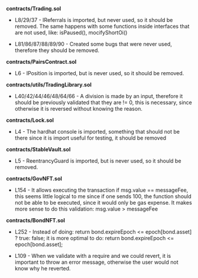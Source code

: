 **contracts/Trading.sol**
- L8/29/37 - IReferrals is imported, but never used, so it should be removed. The same happens with some functions inside interfaces that are not used, like: isPaused(), mocifyShortOi()

- L81/86/87/88/89/90 - Created some bugs that were never used, therefore they should be removed.


**contracts/PairsContract.sol**
- L6 - IPosition is imported, but is never used, so it should be removed.


**contracts/utils/TradingLibrary.sol**
- L40/42/44/46/48/64/66 - A division is made by an input, therefore it should be previously validated that they are != 0, this is necessary, since otherwise it is reversed without knowing the reason.


**contracts/Lock.sol**
- L4 - The hardhat console is imported, something that should not be there since it is import useful for testing, it should be removed


**contracts/StableVault.sol**
- L5 - ReentrancyGuard is imported, but is never used, so it should be removed.


**contracts/GovNFT.sol**
- L154 - It allows executing the transaction if msg.value == messageFee, this seems little logical to me since if one sends 100, the function should not be able to be executed, since it would only be gas expense.
It makes more sense to do this validation: msg.value > messageFee


**contracts/BondNFT.sol**
- L252 - Instead of doing: return bond.expireEpoch <= epoch[bond.asset] ? true: false; it is more optimal to do: return bond.expireEpoch <= epoch[bond.asset];

- L109 - When we validate with a require and we could revert, it is important to throw an error message, otherwise the user would not know why he reverted.
